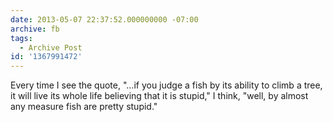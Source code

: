 ```yaml
---
date: 2013-05-07 22:37:52.000000000 -07:00
archive: fb
tags: 
  - Archive Post
id: '1367991472'
---
```


Every time I see the quote, "…if you judge a fish by its ability to climb a tree, it will live its whole life believing that it is stupid," I think, "well, by almost any measure fish are pretty stupid."
